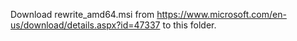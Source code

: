 Download rewrite_amd64.msi from https://www.microsoft.com/en-us/download/details.aspx?id=47337 to this folder.